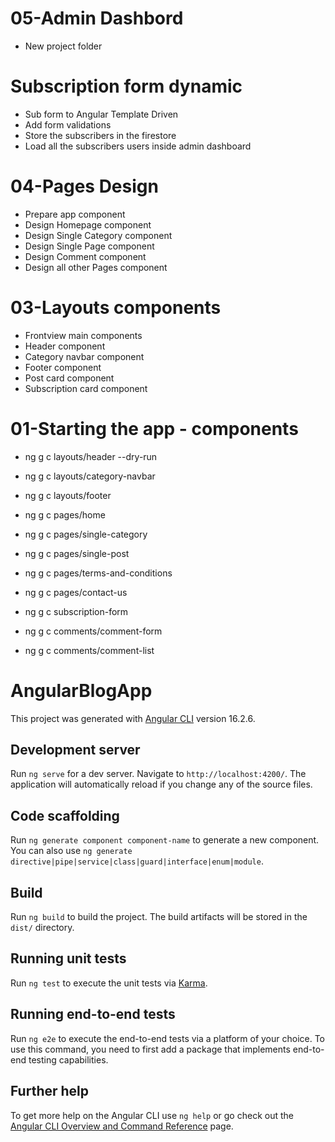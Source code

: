# 05-Admin Dashbord
- New project folder
# Subscription form dynamic
- Sub form to Angular Template Driven
- Add form validations
- Store the subscribers in the firestore
- Load all the subscribers users inside admin dashboard

# 04-Pages Design
- Prepare app component
- Design Homepage component
- Design Single Category component
- Design Single Page component
- Design Comment component
- Design all other Pages component

# 03-Layouts components
- Frontview main components
- Header component
- Category navbar component
- Footer component
- Post card component
- Subscription card component

# 01-Starting the app - components
- ng g c layouts/header --dry-run
- ng g c layouts/category-navbar
- ng g c layouts/footer

- ng g c pages/home
- ng g c pages/single-category
- ng g c pages/single-post
- ng g c pages/terms-and-conditions
- ng g c pages/contact-us

- ng g c subscription-form

- ng g c comments/comment-form
- ng g c comments/comment-list

# AngularBlogApp

This project was generated with [Angular CLI](https://github.com/angular/angular-cli) version 16.2.6.

## Development server

Run `ng serve` for a dev server. Navigate to `http://localhost:4200/`. The application will automatically reload if you change any of the source files.

## Code scaffolding

Run `ng generate component component-name` to generate a new component. You can also use `ng generate directive|pipe|service|class|guard|interface|enum|module`.

## Build

Run `ng build` to build the project. The build artifacts will be stored in the `dist/` directory.

## Running unit tests

Run `ng test` to execute the unit tests via [Karma](https://karma-runner.github.io).

## Running end-to-end tests

Run `ng e2e` to execute the end-to-end tests via a platform of your choice. To use this command, you need to first add a package that implements end-to-end testing capabilities.

## Further help

To get more help on the Angular CLI use `ng help` or go check out the [Angular CLI Overview and Command Reference](https://angular.io/cli) page.
